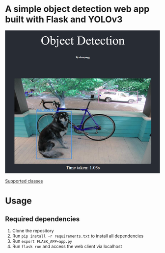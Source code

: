 # A simple object detection web app built with Flask and YOLOv3

![User interface](display.png)

[Supported classes](model/coco.names)


# Usage

## Required dependencies




1. Clone the repository
1. Run `pip install -r requirements.txt` to install all dependencies
1. Run `export FLASK_APP=app.py`
1. Run `flask run` and access the web client via localhost


